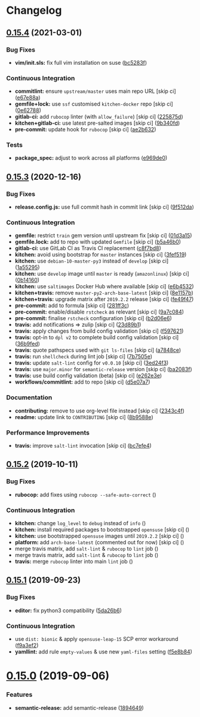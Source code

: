 # Changelog

## [0.15.4](https://github.com/saltstack-formulas/vim-formula/compare/v0.15.3...v0.15.4) (2021-03-01)


### Bug Fixes

* **vim/init.sls:** fix full vim installation on suse ([bc5283f](https://github.com/saltstack-formulas/vim-formula/commit/bc5283fc135b6a258c0df542fd07d7d339f47993))


### Continuous Integration

* **commitlint:** ensure `upstream/master` uses main repo URL [skip ci] ([e67e88a](https://github.com/saltstack-formulas/vim-formula/commit/e67e88af4b14970e5e3cb8c8d54a28bd43244b3a))
* **gemfile+lock:** use `ssf` customised `kitchen-docker` repo [skip ci] ([0e62788](https://github.com/saltstack-formulas/vim-formula/commit/0e627889ca6f0b78592ef0c71331310567415fb6))
* **gitlab-ci:** add `rubocop` linter (with `allow_failure`) [skip ci] ([225875d](https://github.com/saltstack-formulas/vim-formula/commit/225875d9b5db83efe5b245c131b4eafc682513bb))
* **kitchen+gitlab-ci:** use latest pre-salted images [skip ci] ([9b340fd](https://github.com/saltstack-formulas/vim-formula/commit/9b340fd61380d7cd13fe5c07e0c7c95bdb87ebd3))
* **pre-commit:** update hook for `rubocop` [skip ci] ([ae2b632](https://github.com/saltstack-formulas/vim-formula/commit/ae2b6321700c8e8ea365b8d255ac716ebd88ab6d))


### Tests

* **package_spec:** adjust to work across all platforms ([e969de0](https://github.com/saltstack-formulas/vim-formula/commit/e969de0da918210cd5093ed2dd9e5478e895c95b))

## [0.15.3](https://github.com/saltstack-formulas/vim-formula/compare/v0.15.2...v0.15.3) (2020-12-16)


### Bug Fixes

* **release.config.js:** use full commit hash in commit link [skip ci] ([9f512da](https://github.com/saltstack-formulas/vim-formula/commit/9f512dadd08767afe69d04ede87e0b028e1ef810))


### Continuous Integration

* **gemfile:** restrict `train` gem version until upstream fix [skip ci] ([01d3a15](https://github.com/saltstack-formulas/vim-formula/commit/01d3a15d36a9f662a04e6982d33ea11bea373e8f))
* **gemfile.lock:** add to repo with updated `Gemfile` [skip ci] ([b5a46b0](https://github.com/saltstack-formulas/vim-formula/commit/b5a46b03138fd7ac64be6428883a892a7a931a52))
* **gitlab-ci:** use GitLab CI as Travis CI replacement ([c8f7bd8](https://github.com/saltstack-formulas/vim-formula/commit/c8f7bd8d4afaaba9214158c966ef4696054b7471))
* **kitchen:** avoid using bootstrap for `master` instances [skip ci] ([3fef519](https://github.com/saltstack-formulas/vim-formula/commit/3fef519fc127c4b099d80b2a1c9f207938de3803))
* **kitchen:** use `debian-10-master-py3` instead of `develop` [skip ci] ([1a55295](https://github.com/saltstack-formulas/vim-formula/commit/1a5529539c6a112d7587908ea485b43d2ae3c1a5))
* **kitchen:** use `develop` image until `master` is ready (`amazonlinux`) [skip ci] ([0b14160](https://github.com/saltstack-formulas/vim-formula/commit/0b14160ba190016b0acfa92283ac3d9816cd7132))
* **kitchen:** use `saltimages` Docker Hub where available [skip ci] ([e6b4532](https://github.com/saltstack-formulas/vim-formula/commit/e6b45323f001cc7c21351663e5d120ebafcd19d2))
* **kitchen+travis:** remove `master-py2-arch-base-latest` [skip ci] ([8e1157b](https://github.com/saltstack-formulas/vim-formula/commit/8e1157b49d521c0eaa1fd26c7a5ec84b65d7da99))
* **kitchen+travis:** upgrade matrix after `2019.2.2` release [skip ci] ([fe49f47](https://github.com/saltstack-formulas/vim-formula/commit/fe49f47f576e5f83b48a5c29a89961d59d65d3ea))
* **pre-commit:** add to formula [skip ci] ([281ff3c](https://github.com/saltstack-formulas/vim-formula/commit/281ff3c6930c4a29ff3c9fa5fdd2aebbdbf86d73))
* **pre-commit:** enable/disable `rstcheck` as relevant [skip ci] ([9a7c084](https://github.com/saltstack-formulas/vim-formula/commit/9a7c08450b9dcddcc0d198fa78bde8b01c5469e0))
* **pre-commit:** finalise `rstcheck` configuration [skip ci] ([b2d06e6](https://github.com/saltstack-formulas/vim-formula/commit/b2d06e66fc85882d44d3d18fd3f953317e4833e0))
* **travis:** add notifications => zulip [skip ci] ([23d89b1](https://github.com/saltstack-formulas/vim-formula/commit/23d89b1c86c41913941316b948f459d3b05863b4))
* **travis:** apply changes from build config validation [skip ci] ([f597621](https://github.com/saltstack-formulas/vim-formula/commit/f597621713cc173ac9c17bf532e116ecd7c5d3cc))
* **travis:** opt-in to `dpl v2` to complete build config validation [skip ci] ([36b9fed](https://github.com/saltstack-formulas/vim-formula/commit/36b9feda7c756c66c5304c3b0eafc1db8dfaa8c2))
* **travis:** quote pathspecs used with `git ls-files` [skip ci] ([a7848ce](https://github.com/saltstack-formulas/vim-formula/commit/a7848ce00106d8ab1672fe5aa55c0090e1bf5d3f))
* **travis:** run `shellcheck` during lint job [skip ci] ([7b7505e](https://github.com/saltstack-formulas/vim-formula/commit/7b7505e86c420bd1a96186c546cfdc5c4542e7bf))
* **travis:** update `salt-lint` config for `v0.0.10` [skip ci] ([3ed24f3](https://github.com/saltstack-formulas/vim-formula/commit/3ed24f3dad0897bd37b8bf29c1f3c01d32a57a55))
* **travis:** use `major.minor` for `semantic-release` version [skip ci] ([ba2083f](https://github.com/saltstack-formulas/vim-formula/commit/ba2083f74786bf617db263ca4c68938920184d2a))
* **travis:** use build config validation (beta) [skip ci] ([e262e3e](https://github.com/saltstack-formulas/vim-formula/commit/e262e3e7c849d424be3d0c23bde598bf8691151c))
* **workflows/commitlint:** add to repo [skip ci] ([d5e07a7](https://github.com/saltstack-formulas/vim-formula/commit/d5e07a762270a645704710bfde563e470802742e))


### Documentation

* **contributing:** remove to use org-level file instead [skip ci] ([2343c4f](https://github.com/saltstack-formulas/vim-formula/commit/2343c4fba4a26b23841cf546f25b54caf4b766d8))
* **readme:** update link to `CONTRIBUTING` [skip ci] ([8b9588e](https://github.com/saltstack-formulas/vim-formula/commit/8b9588e6b9bb99cb42d3eda9b8fe200791feade6))


### Performance Improvements

* **travis:** improve `salt-lint` invocation [skip ci] ([bc7efe4](https://github.com/saltstack-formulas/vim-formula/commit/bc7efe46262a8b7e053f65e042f26ad18850632d))

## [0.15.2](https://github.com/saltstack-formulas/vim-formula/compare/v0.15.1...v0.15.2) (2019-10-11)


### Bug Fixes

* **rubocop:** add fixes using `rubocop --safe-auto-correct` ([](https://github.com/saltstack-formulas/vim-formula/commit/48da97d))


### Continuous Integration

* **kitchen:** change `log_level` to `debug` instead of `info` ([](https://github.com/saltstack-formulas/vim-formula/commit/87d3cef))
* **kitchen:** install required packages to bootstrapped `opensuse` [skip ci] ([](https://github.com/saltstack-formulas/vim-formula/commit/ec79a33))
* **kitchen:** use bootstrapped `opensuse` images until `2019.2.2` [skip ci] ([](https://github.com/saltstack-formulas/vim-formula/commit/f2b0a59))
* **platform:** add `arch-base-latest` (commented out for now) [skip ci] ([](https://github.com/saltstack-formulas/vim-formula/commit/9e1b239))
* merge travis matrix, add `salt-lint` & `rubocop` to `lint` job ([](https://github.com/saltstack-formulas/vim-formula/commit/1098f97))
* merge travis matrix, add `salt-lint` & `rubocop` to `lint` job ([](https://github.com/saltstack-formulas/vim-formula/commit/4a0e7ae))
* **travis:** merge `rubocop` linter into main `lint` job ([](https://github.com/saltstack-formulas/vim-formula/commit/d53f277))

## [0.15.1](https://github.com/saltstack-formulas/vim-formula/compare/v0.15.0...v0.15.1) (2019-09-23)


### Bug Fixes

* **editor:** fix python3 compatibility ([5da26b6](https://github.com/saltstack-formulas/vim-formula/commit/5da26b6))


### Continuous Integration

* use `dist: bionic` & apply `opensuse-leap-15` SCP error workaround ([f9a3ef2](https://github.com/saltstack-formulas/vim-formula/commit/f9a3ef2))
* **yamllint:** add rule `empty-values` & use new `yaml-files` setting ([f5e8b84](https://github.com/saltstack-formulas/vim-formula/commit/f5e8b84))

# [0.15.0](https://github.com/saltstack-formulas/vim-formula/compare/v0.14.2...v0.15.0) (2019-09-06)


### Features

* **semantic-release:** add semantic-release ([1894649](https://github.com/saltstack-formulas/vim-formula/commit/1894649))
